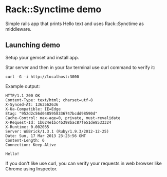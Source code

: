 # Rack::Synctime demo

Simple rails app that prints Hello text and uses Rack::Synctime as middleware.

## Launching demo

Setup your gemset and install app.

Star server and then in your fav terminal use curl command to verify it:

```
curl -G -i http://localhost:3000
```

Example output:

```
HTTP/1.1 200 OK
Content-Type: text/html; charset=utf-8
X-Synced-At: 1363562636
X-Ua-Compatible: IE=Edge
Etag: "952d2c56d0485958336747bcdd98590d"
Cache-Control: max-age=0, private, must-revalidate
X-Request-Id: 1b624e1bc4b398bac87fe51de8533324
X-Runtime: 0.002035
Server: WEBrick/1.3.1 (Ruby/1.9.3/2012-12-25)
Date: Sun, 17 Mar 2013 23:23:56 GMT
Content-Length: 6
Connection: Keep-Alive

Hello!
```

If you don't like use curl, you can verify your requests in web browser like Chrome using Inspector.